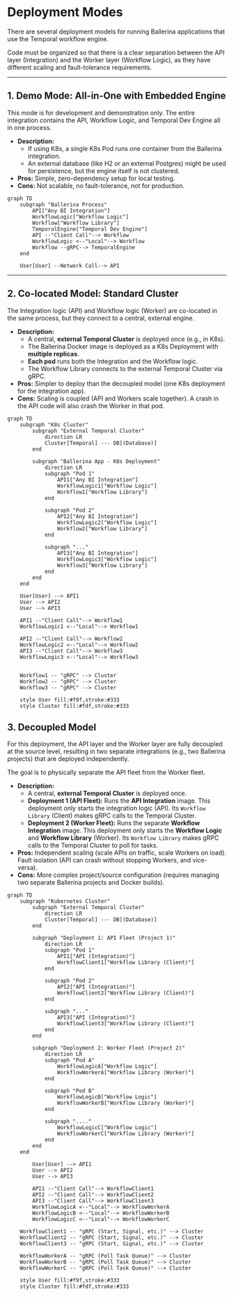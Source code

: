 # Deployment Modes

There are several deployment models for running Ballerina applications that use the Temporal workflow engine.

Code must be organized so that there is a clear separation between the API layer (Integration) and the Worker layer (Workflow Logic), as they have different scaling and fault-tolerance requirements.

-----

## 1. Demo Mode: All-in-One with Embedded Engine

This mode is for development and demonstration only. The entire integration contains the API, Workflow Logic, and Temporal Dev Engine all in one process.

  * **Description:**
      * If using K8s, a single K8s Pod runs one container from the Ballerina integration.
      * An external database (like H2 or an external Postgres) might be used for persistence, but the engine itself is not clustered.
  * **Pros:** Simple, zero-dependency setup for local testing.
  * **Cons:** Not scalable, no fault-tolerance, not for production.

<!-- end list -->

```mermaid
graph TD
    subgraph "Ballerina Process"
        API["Any BI Integration"]
        WorkflowLogic["Workflow Logic"]
        Workflow["Workflow Library"]
        TemporalEngine["Temporal Dev Engine"]
        API --"Client Call"--> Workflow
        WorkflowLogic <--"Local"--> Workflow
        Workflow --gRPC--> TemporalEngine
    end
    
    User[User] --Network Call--> API
```

-----

## 2\. Co-located Model: Standard Cluster

The Integration logic (API) and Workflow logic (Worker) are co-located in the same process, but they connect to a central, external engine.

  * **Description:**
      * A central, **external Temporal Cluster** is deployed once (e.g., in K8s).
      * The Ballerina Docker image is deployed as a K8s Deployment with **multiple replicas**.
      * **Each pod** runs both the Integration and the Workflow logic.
      * The Workflow Library connects to the external Temporal Cluster via gRPC.
  * **Pros:** Simpler to deploy than the decoupled model (one K8s deployment for the integration app).
  * **Cons:** Scaling is coupled (API and Workers scale together). A crash in the API code will also crash the Worker in that pod.

<!-- end list -->

```mermaid
graph TD
    subgraph "K8s Cluster"
        subgraph "External Temporal Cluster"
            direction LR
            Cluster[Temporal] --- DB[(Database)]
        end

        subgraph "Ballerina App - K8s Deployment"
            direction LR
            subgraph "Pod 1"
                API1["Any BI Integration"]
                WorkflowLogic1["Workflow Logic"]
                Workflow1["Workflow Library"]
            end
            
            subgraph "Pod 2"
                API2["Any BI Integration"]
                WorkflowLogic2["Workflow Logic"]
                Workflow2["Workflow Library"]
            end
            
            subgraph "..."
                API3["Any BI Integration"]
                WorkflowLogic3["Workflow Logic"]
                Workflow3["Workflow Library"]
            end
        end
    end

    User[User] --> API1
    User --> API2
    User --> API3

    API1 --"Client Call"--> Workflow1
    WorkflowLogic1 <--"Local"--> Workflow1

    API2 --"Client Call"--> Workflow2
    WorkflowLogic2 <--"Local"--> Workflow2
    API3 --"Client Call"--> Workflow3
    WorkflowLogic3 <--"Local"--> Workflow3


    Workflow1 -- "gRPC" --> Cluster
    Workflow2 -- "gRPC" --> Cluster
    Workflow3 -- "gRPC" --> Cluster

    style User fill:#f9f,stroke:#333
    style Cluster fill:#fdf,stroke:#333
```

## 3. Decoupled Model

For this deployment, the API layer and the Worker layer are fully decoupled at the source level, resulting in two separate integrations (e.g., two Ballerina projects) that are deployed independently.

The goal is to physically separate the API fleet from the Worker fleet.

  * **Description:**
      * A central, **external Temporal Cluster** is deployed once.
      * **Deployment 1 (API Fleet):** Runs the **API Integration** image. This deployment only starts the integration logic (API). Its `Workflow Library` (Client) makes gRPC calls to the Temporal Cluster.
      * **Deployment 2 (Worker Fleet):** Runs the separate **Workflow Integration** image. This deployment only starts the **Workflow Logic** and **Workflow Library** (Worker). Its `Workflow Library` makes gRPC calls to the Temporal Cluster to poll for tasks.
  * **Pros:** Independent scaling (scale APIs on traffic, scale Workers on load). Fault isolation (API can crash without stopping Workers, and vice-versa).
  * **Cons:** More complex project/source configuration (requires managing two separate Ballerina projects and Docker builds).

<!-- end list -->

```mermaid
graph TD
    subgraph "Kubernetes Cluster"
        subgraph "External Temporal Cluster"
            direction LR
            Cluster[Temporal] --- DB[(Database)]
        end
        
        subgraph "Deployment 1: API Fleet (Project 1)"
            direction LR
            subgraph "Pod 1"
                API1["API (Integration)"]
                WorkflowClient1["Workflow Library (Client)"]
            end
            
            subgraph "Pod 2"
                API2["API (Integration)"]
                WorkflowClient2["Workflow Library (Client)"]
            end
            
            subgraph "..."
                API3["API (Integration)"]
                WorkflowClient3["Workflow Library (Client)"]
            end
        end

        subgraph "Deployment 2: Worker Fleet (Project 2)"
            direction LR
            subgraph "Pod A"
                WorkflowLogicA["Workflow Logic"]
                WorkflowWorkerA["Workflow Library (Worker)"]
            end
            
            subgraph "Pod B"
                WorkflowLogicB["Workflow Logic"]
                WorkflowWorkerB["Workflow Library (Worker)"]
            end
            
            subgraph "...."
                WorkflowLogicC["Workflow Logic"]
                WorkflowWorkerC["Workflow Library (Worker)"]
            end
        end
    end

        User[User] --> API1
        User --> API2
        User --> API3

        API1 --"Client Call"--> WorkflowClient1
        API2 --"Client Call"--> WorkflowClient2
        API3 --"Client Call"--> WorkflowClient3
        WorkflowLogicA <--"Local"--> WorkflowWorkerA
        WorkflowLogicB <--"Local"--> WorkflowWorkerB
        WorkflowLogicC <--"Local"--> WorkflowWorkerC

    WorkflowClient1 -- "gRPC (Start, Signal, etc.)" --> Cluster
    WorkflowClient2 -- "gRPC (Start, Signal, etc.)" --> Cluster
    WorkflowClient3 -- "gRPC (Start, Signal, etc.)" --> Cluster
    
    WorkflowWorkerA -- "gRPC (Poll Task Queue)" --> Cluster
    WorkflowWorkerB -- "gRPC (Poll Task Queue)" --> Cluster
    WorkflowWorkerC -- "gRPC (Poll Task Queue)" --> Cluster

    style User fill:#f9f,stroke:#333
    style Cluster fill:#fdf,stroke:#333
```